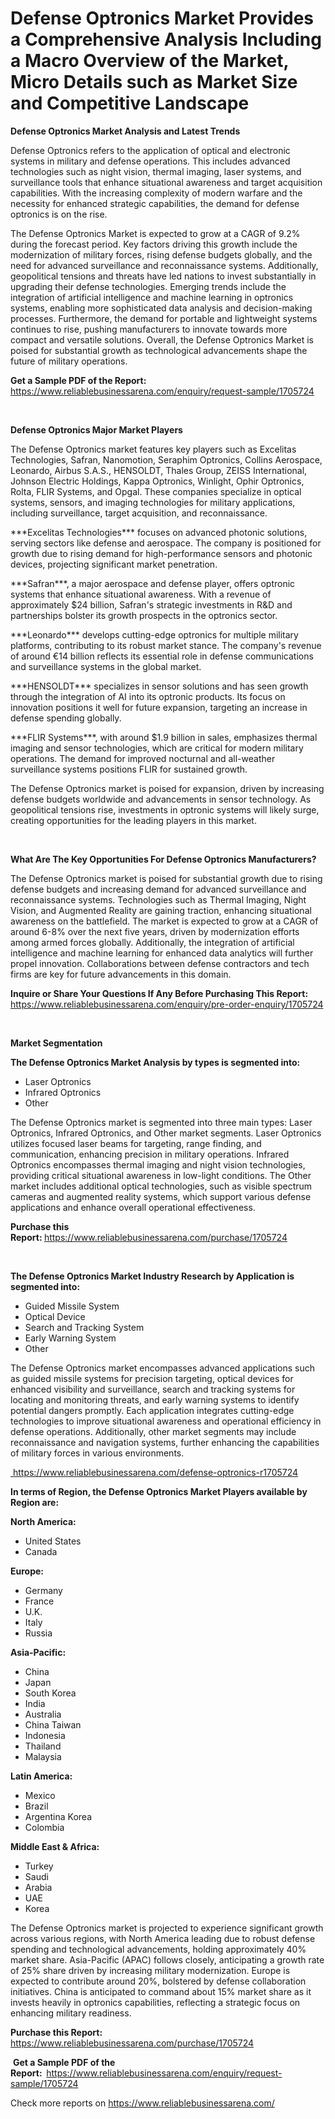 <p><h1>Defense Optronics Market Provides a Comprehensive Analysis Including a Macro Overview of the Market, Micro Details such as Market Size and Competitive Landscape</h1></p><p><strong>Defense Optronics Market Analysis and Latest Trends</strong></p>
<p><p>Defense Optronics refers to the application of optical and electronic systems in military and defense operations. This includes advanced technologies such as night vision, thermal imaging, laser systems, and surveillance tools that enhance situational awareness and target acquisition capabilities. With the increasing complexity of modern warfare and the necessity for enhanced strategic capabilities, the demand for defense optronics is on the rise.</p><p>The Defense Optronics Market is expected to grow at a CAGR of 9.2% during the forecast period. Key factors driving this growth include the modernization of military forces, rising defense budgets globally, and the need for advanced surveillance and reconnaissance systems. Additionally, geopolitical tensions and threats have led nations to invest substantially in upgrading their defense technologies. Emerging trends include the integration of artificial intelligence and machine learning in optronics systems, enabling more sophisticated data analysis and decision-making processes. Furthermore, the demand for portable and lightweight systems continues to rise, pushing manufacturers to innovate towards more compact and versatile solutions. Overall, the Defense Optronics Market is poised for substantial growth as technological advancements shape the future of military operations.</p></p>
<p><strong>Get a Sample PDF of the Report:&nbsp;</strong> <a href="https://www.reliablebusinessarena.com/enquiry/request-sample/1705724?utm_campaign=2343&utm_medium=2&utm_source=Github&utm_content=ia&utm_term=16022025&utm_id=defense-optronics">https://www.reliablebusinessarena.com/enquiry/request-sample/1705724</a></p>
<p>&nbsp;</p>
<p><strong>Defense Optronics Major Market Players</strong></p>
<p><p>The Defense Optronics market features key players such as Excelitas Technologies, Safran, Nanomotion, Seraphim Optronics, Collins Aerospace, Leonardo, Airbus S.A.S., HENSOLDT, Thales Group, ZEISS International, Johnson Electric Holdings, Kappa Optronics, Winlight, Ophir Optronics, Rolta, FLIR Systems, and Opgal. These companies specialize in optical systems, sensors, and imaging technologies for military applications, including surveillance, target acquisition, and reconnaissance.</p><p>***Excelitas Technologies*** focuses on advanced photonic solutions, serving sectors like defense and aerospace. The company is positioned for growth due to rising demand for high-performance sensors and photonic devices, projecting significant market penetration.</p><p>***Safran***, a major aerospace and defense player, offers optronic systems that enhance situational awareness. With a revenue of approximately $24 billion, Safran's strategic investments in R&D and partnerships bolster its growth prospects in the optronics sector.</p><p>***Leonardo*** develops cutting-edge optronics for multiple military platforms, contributing to its robust market stance. The company's revenue of around €14 billion reflects its essential role in defense communications and surveillance systems in the global market.</p><p>***HENSOLDT*** specializes in sensor solutions and has seen growth through the integration of AI into its optronic products. Its focus on innovation positions it well for future expansion, targeting an increase in defense spending globally.</p><p>***FLIR Systems***, with around $1.9 billion in sales, emphasizes thermal imaging and sensor technologies, which are critical for modern military operations. The demand for improved nocturnal and all-weather surveillance systems positions FLIR for sustained growth.</p><p>The Defense Optronics market is poised for expansion, driven by increasing defense budgets worldwide and advancements in sensor technology. As geopolitical tensions rise, investments in optronic systems will likely surge, creating opportunities for the leading players in this market.</p></p>
<p>&nbsp;</p>
<p><strong>What Are The Key Opportunities For Defense Optronics Manufacturers?</strong></p>
<p><p>The Defense Optronics market is poised for substantial growth due to rising defense budgets and increasing demand for advanced surveillance and reconnaissance systems. Technologies such as Thermal Imaging, Night Vision, and Augmented Reality are gaining traction, enhancing situational awareness on the battlefield. The market is expected to grow at a CAGR of around 6-8% over the next five years, driven by modernization efforts among armed forces globally. Additionally, the integration of artificial intelligence and machine learning for enhanced data analytics will further propel innovation. Collaborations between defense contractors and tech firms are key for future advancements in this domain.</p></p>
<p><strong>Inquire or Share Your Questions If Any Before Purchasing This Report:</strong> <a href="https://www.reliablebusinessarena.com/enquiry/pre-order-enquiry/1705724?utm_campaign=2343&utm_medium=2&utm_source=Github&utm_content=ia&utm_term=16022025&utm_id=defense-optronics">https://www.reliablebusinessarena.com/enquiry/pre-order-enquiry/1705724</a></p>
<p>&nbsp;</p>
<p><strong>Market Segmentation</strong></p>
<p><strong>The Defense Optronics Market Analysis by types is segmented into:</strong></p>
<p><ul><li>Laser Optronics</li><li>Infrared Optronics</li><li>Other</li></ul></p>
<p><p>The Defense Optronics market is segmented into three main types: Laser Optronics, Infrared Optronics, and Other market segments. Laser Optronics utilizes focused laser beams for targeting, range finding, and communication, enhancing precision in military operations. Infrared Optronics encompasses thermal imaging and night vision technologies, providing critical situational awareness in low-light conditions. The Other market includes additional optical technologies, such as visible spectrum cameras and augmented reality systems, which support various defense applications and enhance overall operational effectiveness.</p></p>
<p><strong>Purchase this Report:&nbsp;</strong><a href="https://www.reliablebusinessarena.com/purchase/1705724?utm_campaign=2343&utm_medium=2&utm_source=Github&utm_content=ia&utm_term=16022025&utm_id=defense-optronics">https://www.reliablebusinessarena.com/purchase/1705724</a></p>
<p>&nbsp;</p>
<p><strong>The Defense Optronics Market Industry Research by Application is segmented into:</strong></p>
<p><ul><li>Guided Missile System</li><li>Optical Device</li><li>Search and Tracking System</li><li>Early Warning System</li><li>Other</li></ul></p>
<p><p>The Defense Optronics market encompasses advanced applications such as guided missile systems for precision targeting, optical devices for enhanced visibility and surveillance, search and tracking systems for locating and monitoring threats, and early warning systems to identify potential dangers promptly. Each application integrates cutting-edge technologies to improve situational awareness and operational efficiency in defense operations. Additionally, other market segments may include reconnaissance and navigation systems, further enhancing the capabilities of military forces in various environments.</p></p>
<p><a href="https://www.reliablebusinessarena.com/defense-optronics-r1705724?utm_campaign=2343&utm_medium=2&utm_source=Github&utm_content=ia&utm_term=16022025&utm_id=defense-optronics">&nbsp;https://www.reliablebusinessarena.com/defense-optronics-r1705724</a></p>
<p><strong>In terms of Region, the Defense Optronics Market Players available by Region are:</strong></p>
<p>
    <p> <strong> North America: </strong>
        <ul>
            <li>United States</li>
            <li>Canada</li>
        </ul>
        </p> 
    <p> <strong> Europe: </strong>
        <ul>
            <li>Germany</li>
            <li>France</li>
            <li>U.K.</li>
            <li>Italy</li>
            <li>Russia</li>
        </ul>
        </p> 
    <p> <strong> Asia-Pacific: </strong>
        <ul>
            <li>China</li>
            <li>Japan</li>
            <li>South Korea</li>
            <li>India</li>
            <li>Australia</li>
            <li>China Taiwan</li>
            <li>Indonesia</li>
            <li>Thailand</li>
            <li>Malaysia</li>
        </ul>
        </p> 
    <p> <strong> Latin America: </strong>
        <ul>
            <li>Mexico</li>
            <li>Brazil</li>
            <li>Argentina Korea</li>
            <li>Colombia</li>
        </ul>
        </p> 
    <p> <strong> Middle East & Africa: </strong>
        <ul>
            <li>Turkey</li>
            <li>Saudi</li>
            <li>Arabia</li>
            <li>UAE</li>
            <li>Korea</li>
        </ul>
    </p>
    </p>
<p><p>The Defense Optronics market is projected to experience significant growth across various regions, with North America leading due to robust defense spending and technological advancements, holding approximately 40% market share. Asia-Pacific (APAC) follows closely, anticipating a growth rate of 25% share driven by increasing military modernization. Europe is expected to contribute around 20%, bolstered by defense collaboration initiatives. China is anticipated to command about 15% market share as it invests heavily in optronics capabilities, reflecting a strategic focus on enhancing military readiness.</p></p>
<p><strong>Purchase this Report: </strong><a href="https://www.reliablebusinessarena.com/purchase/1705724?utm_campaign=2343&utm_medium=2&utm_source=Github&utm_content=ia&utm_term=16022025&utm_id=defense-optronics">https://www.reliablebusinessarena.com/purchase/1705724</a></p>
<p>&nbsp;<strong>Get a Sample PDF of the Report:&nbsp;&nbsp;</strong><a href="https://www.reliablebusinessarena.com/enquiry/request-sample/1705724?utm_campaign=2343&utm_medium=2&utm_source=Github&utm_content=ia&utm_term=16022025&utm_id=defense-optronics">https://www.reliablebusinessarena.com/enquiry/request-sample/1705724</a></p>
<p><strong></strong></p>
<p>Check more reports on <a href="https://www.reliablebusinessarena.com/?utm_campaign=2343&utm_medium=2&utm_source=Github&utm_content=ia&utm_term=16022025&utm_id=defense-optronics">https://www.reliablebusinessarena.com/</a></p>